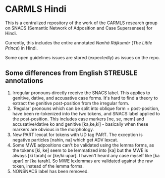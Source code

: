 # CARMLS Hindi

This is a centralized repository of the work of the CARMLS research group on SNACS (Semantic Network of Adposition and Case Supersenses) for Hindi.

Currently, this includes the entire annotated *Nanhā Rājkumār* (*The Little Prince*) in Hindi.

Some open guidelines issues are stored (expectedly) as issues on the repo.

## Some differences from English STREUSLE annotations
1. Irregular pronouns directly receive the SNACS label. This applies to genitive, dative, and accusative case forms. It's hard to find a theory to extract the genitive post-position from the irregular form.
2. 'Regular' pronouns which can be split into oblique form + post-position, have been re-tokenized into the two tokens, and SNACS label applied to the post-position. This includes case markers [ne, se, mem] and accusative/dative ko and genitive [ka,ke,ki] - basically when these markers are obvious in the morphology. 
3. New PART lexcat for tokens with UD tag PART. The exception is negative particles [nahin, na] which get ADV lexcat.
4. Some MWE adpositions can't be validated using the lemma forms, as the tokens [ki, ke] seem to be lemmatized into [ka] but the MWE is always [ki tarah] or [ke/ki upar]. I haven't heard any case myself like [ka upar] or [ka tarah]. So MWE lexlemmas are validated against the raw token, instead of the lemma forms.
5. NONSNACS label has been removed.  